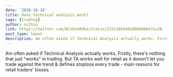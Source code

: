 ```yaml
---
date: '2020-10-28'
title: Does technical analysis work?
tags: [trading]
author: nithin
link: https://twitter.com/Nithin0dha/status/1321365448206680064?s=20
post_type: tweet
description: Am often asked if Technical Analysis actually works. Firstly, there's nothing that just "works" in trading. But TA works well for retail as it doesn't let you trade against the ...
---
```


Am often asked if Technical Analysis actually works. Firstly, there's nothing that just "works" in trading. But TA works well for retail as it doesn't let you trade against the trend & defines stoploss every trade - main reasons for retail traders' losses.
